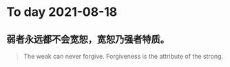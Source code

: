 
# To day 2021-08-18


## 弱者永远都不会宽恕，宽恕乃强者特质。
> The weak can never forgive. Forgiveness is the attribute of the strong.

    
